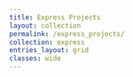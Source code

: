 ```yaml
---
title: Express Projects
layout: collection
permalink: /express_projects/
collection: express
entries_layout: grid
classes: wide
---
```


